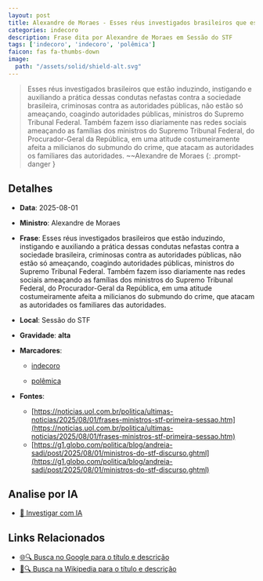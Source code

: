 ```yaml
---
layout: post
title: Alexandre de Moraes - Esses réus investigados brasileiros que estão induzindo, instigando e auxiliando a prática dessas condutas nefastas contra a sociedade brasileira, criminosas contra as autoridades públicas, não estão 
categories: indecoro
description: Frase dita por Alexandre de Moraes em Sessão do STF
tags: ['indecoro', 'indecoro', 'polêmica']
faicon: fas fa-thumbs-down
image:
  path: "/assets/solid/shield-alt.svg"
---
```


> Esses réus investigados brasileiros que estão induzindo, instigando e auxiliando a prática dessas condutas nefastas contra a sociedade brasileira, criminosas contra as autoridades públicas, não estão só ameaçando, coagindo autoridades públicas, ministros do Supremo Tribunal Federal. Também fazem isso diariamente nas redes sociais ameaçando as famílias dos ministros do Supremo Tribunal Federal, do Procurador-Geral da República, em uma atitude costumeiramente afeita a milicianos do submundo do crime, que atacam as autoridades os familiares das autoridades. ~~Alexandre de Moraes
{: .prompt-danger }

## Detalhes
- **Data**: 2025-08-01
- **Ministro**: Alexandre de Moraes
- **Frase**: Esses réus investigados brasileiros que estão induzindo, instigando e auxiliando a prática dessas condutas nefastas contra a sociedade brasileira, criminosas contra as autoridades públicas, não estão só ameaçando, coagindo autoridades públicas, ministros do Supremo Tribunal Federal. Também fazem isso diariamente nas redes sociais ameaçando as famílias dos ministros do Supremo Tribunal Federal, do Procurador-Geral da República, em uma atitude costumeiramente afeita a milicianos do submundo do crime, que atacam as autoridades os familiares das autoridades.
- **Local**: Sessão do STF
- **Gravidade**: **alta** <i class="fas fa-shield-alt"></i>

- **Marcadores**: 

   - [indecoro](/tags/indecoro/)

   - [polêmica](/tags/polêmica/)
- **Fontes**:
  - [https://noticias.uol.com.br/politica/ultimas-noticias/2025/08/01/frases-ministros-stf-primeira-sessao.htm](https://noticias.uol.com.br/politica/ultimas-noticias/2025/08/01/frases-ministros-stf-primeira-sessao.htm)
  - [https://g1.globo.com/politica/blog/andreia-sadi/post/2025/08/01/ministros-do-stf-discurso.ghtml](https://g1.globo.com/politica/blog/andreia-sadi/post/2025/08/01/ministros-do-stf-discurso.ghtml)

## Analise por IA
- [🤖 Investigar com IA](https://www.perplexity.ai/search?q=%22Alexandre%20de%20Moraes%22%2BEsses%20r%C3%A9us%20investigados%20brasileiros%20que%20est%C3%A3o%20induzindo%2C%20instigando%20e%20auxiliando%20a%20pr%C3%A1tica%20dessas%20condutas%20nefastas%20contra%20a%20sociedade%20brasileira%2C%20criminosas%20contra%20as%20autoridades%20p%C3%BAblicas%2C%20n%C3%A3o%20est%C3%A3o%20s%C3%B3%20amea%C3%A7ando%2C%20coagindo%20autoridades%20p%C3%BAblicas%2C%20ministros%20do%20Supremo%20Tribunal%20Federal.%20Tamb%C3%A9m%20fazem%20isso%20diariamente%20nas%20redes%20sociais%20amea%C3%A7ando%20as%20fam%C3%ADlias%20dos%20ministros%20do%20Supremo%20Tribunal%20Federal%2C%20do%20Procurador-Geral%20da%20Rep%C3%BAblica%2C%20em%20uma%20atitude%20costumeiramente%20afeita%20a%20milicianos%20do%20submundo%20do%20crime%2C%20que%20atacam%20as%20autoridades%20os%20familiares%20das%20autoridades.%2BSess%C3%A3o%20do%20STF)

## Links Relacionados
- [🌐🔍 Busca no Google para o título e descrição](https://www.google.com/search?q=%22Alexandre%20de%20Moraes%22%2BEsses%20r%C3%A9us%20investigados%20brasileiros%20que%20est%C3%A3o%20induzindo%2C%20instigando%20e%20auxiliando%20a%20pr%C3%A1tica%20dessas%20condutas%20nefastas%20contra%20a%20sociedade%20brasileira%2C%20criminosas%20contra%20as%20autoridades%20p%C3%BAblicas%2C%20n%C3%A3o%20est%C3%A3o%20s%C3%B3%20amea%C3%A7ando%2C%20coagindo%20autoridades%20p%C3%BAblicas%2C%20ministros%20do%20Supremo%20Tribunal%20Federal.%20Tamb%C3%A9m%20fazem%20isso%20diariamente%20nas%20redes%20sociais%20amea%C3%A7ando%20as%20fam%C3%ADlias%20dos%20ministros%20do%20Supremo%20Tribunal%20Federal%2C%20do%20Procurador-Geral%20da%20Rep%C3%BAblica%2C%20em%20uma%20atitude%20costumeiramente%20afeita%20a%20milicianos%20do%20submundo%20do%20crime%2C%20que%20atacam%20as%20autoridades%20os%20familiares%20das%20autoridades.%2BSess%C3%A3o%20do%20STF)
- [📖🔍 Busca na Wikipedia para o título e descrição](https://pt.wikipedia.org/w/index.php?search=%22Alexandre%20de%20Moraes%22%2BEsses%20r%C3%A9us%20investigados%20brasileiros%20que%20est%C3%A3o%20induzindo%2C%20instigando%20e%20auxiliando%20a%20pr%C3%A1tica%20dessas%20condutas%20nefastas%20contra%20a%20sociedade%20brasileira%2C%20criminosas%20contra%20as%20autoridades%20p%C3%BAblicas%2C%20n%C3%A3o%20est%C3%A3o%20s%C3%B3%20amea%C3%A7ando%2C%20coagindo%20autoridades%20p%C3%BAblicas%2C%20ministros%20do%20Supremo%20Tribunal%20Federal.%20Tamb%C3%A9m%20fazem%20isso%20diariamente%20nas%20redes%20sociais%20amea%C3%A7ando%20as%20fam%C3%ADlias%20dos%20ministros%20do%20Supremo%20Tribunal%20Federal%2C%20do%20Procurador-Geral%20da%20Rep%C3%BAblica%2C%20em%20uma%20atitude%20costumeiramente%20afeita%20a%20milicianos%20do%20submundo%20do%20crime%2C%20que%20atacam%20as%20autoridades%20os%20familiares%20das%20autoridades.%2BSess%C3%A3o%20do%20STF)

